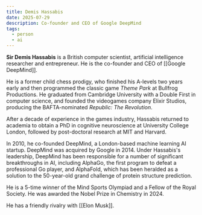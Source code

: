 ```yaml
---
title: Demis Hassabis
date: 2025-07-29
description: Co-founder and CEO of Google DeepMind
tags:
  - person
  - ai
---
```


**Sir Demis Hassabis** is a British computer scientist, artificial intelligence researcher and entrepreneur. He is the co-founder and CEO of [[Google DeepMind]].

He is a former child chess prodigy, who finished his A-levels two years early and then programmed the classic game *Theme Park* at Bullfrog Productions. He graduated from Cambridge University with a Double First in computer science, and founded the videogames company Elixir Studios, producing the BAFTA-nominated *Republic: The Revolution*.

After a decade of experience in the games industry, Hassabis returned to academia to obtain a PhD in cognitive neuroscience at University College London, followed by post-doctoral research at MIT and Harvard.

In 2010, he co-founded DeepMind, a London-based machine learning AI startup. DeepMind was acquired by Google in 2014. Under Hassabis's leadership, DeepMind has been responsible for a number of significant breakthroughs in AI, including AlphaGo, the first program to defeat a professional Go player, and AlphaFold, which has been heralded as a solution to the 50-year-old grand challenge of protein structure prediction.

He is a 5-time winner of the Mind Sports Olympiad and a Fellow of the Royal Society. He was awarded the Nobel Prize in Chemistry in 2024.

He has a friendly rivalry with [[Elon Musk]].
